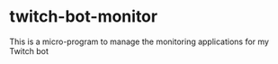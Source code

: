 # twitch-bot-monitor
This is a micro-program to manage the monitoring applications for my Twitch bot
